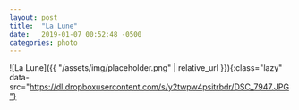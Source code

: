 ```yaml
---
layout: post
title:  "La Lune"
date:   2019-01-07 00:52:48 -0500
categories: photo
---
```


![La Lune]({{ "/assets/img/placeholder.png" | relative_url }}){:class="lazy" data-src="https://dl.dropboxusercontent.com/s/y2twpw4psitrbdr/DSC_7947.JPG"}